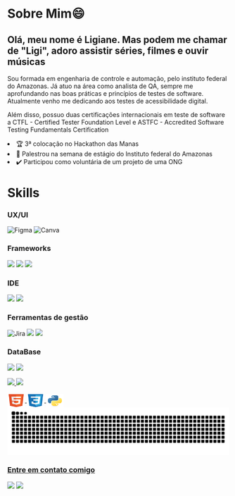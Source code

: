 # Sobre Mim😄 #
## Olá, meu nome é Ligiane. Mas podem me chamar de "Ligi", adoro assistir séries, filmes e ouvir músicas ##

Sou formada em engenharia de controle e automação, pelo instituto federal do Amazonas. 
Já atuo na área como analista de QA, sempre me aprofundando nas boas práticas e princípios de testes de software.
Atualmente venho me dedicando aos testes de acessibilidade digital. 

Além disso, possuo duas certificações internacionais em teste de software a CTFL - Certified Tester Foundation Level e ASTFC -  Accredited Software Testing Fundamentals Certification
<li>🏆 3ª colocação no Hackathon das Manas</li>
<li>📝 Palestrou na semana de estágio do Instituto federal do Amazonas</li>
<li>✔️ Participou como voluntária de um projeto de uma ONG</li>

# Skills  #

### UX/UI ###

![Figma](https://img.shields.io/badge/figma-%23F24E1E.svg?style=for-the-badge&logo=figma&logoColor=white) ![Canva](https://img.shields.io/badge/Canva-%2300C4CC.svg?style=for-the-badge&logo=Canva&logoColor=white)

### Frameworks ###
<img src="https://img.shields.io/badge/Robot%20Framework-000000?style=for-the-badge&logo=robot-framework&logoColor=white"> <img src= "https://img.shields.io/badge/Postman-FF6C37?style=for-the-badge&logo=Postman&logoColor=white"> <img src="https://img.shields.io/badge/Swagger-85EA2D?style=for-the-badge&logo=Swagger&logoColor=white">

### IDE ###
<img src="https://img.shields.io/badge/VSCode-0078D4?style=for-the-badge&logo=visual%20studio%20code&logoColor=white"> <img src="https://img.shields.io/badge/PyCharm-000000.svg?&style=for-the-badge&logo=PyCharm&logoColor=white">

### Ferramentas de gestão ###
![Jira](https://img.shields.io/badge/jira-%230A0FFF.svg?style=for-the-badge&logo=jira&logoColor=white) <img src="https://img.shields.io/badge/Notion-000000?style=for-the-badge&logo=notion&logoColor=white"> <img src="https://img.shields.io/badge/Trello-0052CC?style=for-the-badge&logo=trello&logoColor=white">

### DataBase ###
<img src="https://img.shields.io/badge/PostgreSQL-316192?style=for-the-badge&logo=postgresql&logoColor=white"> <img src="https://img.shields.io/badge/MySQL-005C84?style=for-the-badge&logo=mysql&logoColor=white">















<div>
  <a href="https://github.com/LigianeBasques">
  <img height="160em" src="https://github-readme-stats.vercel.app/api?username=LigianeBasques&show_icons=true&theme=synthwave&include_all_commits=true&count_private=true"/>
  <img height="160em" src="https://github-readme-stats.vercel.app/api/top-langs/?username=LigianeBasques&layout=compact&langs_count=7&theme=highcontrast"/>
</div>
<div style="display: inline_block"><br>
   
   <img align="center" alt="Ligi-HTML" height="30" width="40" src="https://raw.githubusercontent.com/devicons/devicon/master/icons/html5/html5-original.svg">
   <img align="center" alt="Ligi-CSS" height="30" width="40" src="https://raw.githubusercontent.com/devicons/devicon/master/icons/css3/css3-original.svg">
   <img align="center" alt="Ligi-Python" height="30" width="40" src="https://raw.githubusercontent.com/devicons/devicon/master/icons/python/python-original.svg">
   
 </div>



<picture align="center">
  <source media="(prefers-color-scheme: dark)" srcset="https://raw.githubusercontent.com/LigianeBasques/LigianeBasques/output/github-contribution-grid-snake-dark.svg">
  <source media="(prefers-color-scheme: light)" srcset="https://raw.githubusercontent.com/LigianeBasques/LigianeBasques/output/github-contribution-grid-snake-dark.svg">
  <img align="center" alt="github contribution grid snake animation" src="https://raw.githubusercontent.com/LigianeBasques/LigianeBasques/output/github-contribution-grid-snake.svg">
</picture>             


### Entre em contato comigo ###
 
 <div>
  </a> 
  <a href = "ligianealzie25@gmail.com"><img src="https://img.shields.io/badge/Gmail-D14836?style=for-the-badge&logo=gmail&logoColor=white"></a>
  <a href="https://www.linkedin.com/in/ligiane-basques/" target="_blank"><img src="https://img.shields.io/badge/-LinkedIn-%230077B5?style=for-the-badge&logo=linkedin&logoColor=white" target="_blank"></a>
 
   
 </div>



